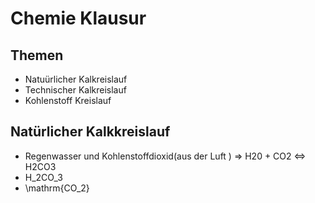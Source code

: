 # Chemie Klausur

## Themen
- Natuürlicher Kalkreislauf
- Technischer Kalkreislauf
- Kohlenstoff Kreislauf

## Natürlicher Kalkkreislauf
 - Regenwasser und Kohlenstoffdioxid(aus der Luft ) => H20 + CO2 <=> H2CO3
 - H_2CO_3
 - \mathrm{CO_2}
    